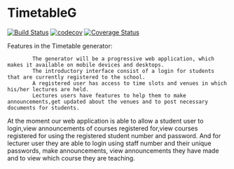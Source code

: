 # TimetableG
[![Build Status](https://travis-ci.org/Motaung08/TimetableG.svg?branch=master)](https://travis-ci.org/Motaung08/TimetableG)
[![codecov](https://codecov.io/gh/Motaung08/TimetableG/branch/master/graph/badge.svg)](https://codecov.io/gh/Motaung08/TimetableG)
[![Coverage Status](https://coveralls.io/repos/github/Motaung08/TimetableG/badge.svg)](https://coveralls.io/github/Motaung08/TimetableG)


Features in the Timetable generator:

            The generator will be a progressive web application, which makes it available on mobile devices and desktops. 
            The introductory interface consist of a login for students that are currently registered to the school.
            A registered user has access to time slots and venues in which his/her lectures are held.
            Lectures users have features to help them to make announcements,get updated about the venues and to post necessary documents for students.

At the moment our web application is able to allow a student user to login,view announcements of courses registered for,view  courses registered for using the registered  student number and password.
And for lecturer user they are able to login using staff number and their unique passwords, make announcements, view announcements they have made and to view which course they are teaching.
